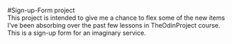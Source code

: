 #Sign-up-Form project  
This project is intended to give me a chance to flex some of the new items I’ve been absorbing over the past few lessons in TheOdinProject course. This is a sign-up form for an imaginary service.